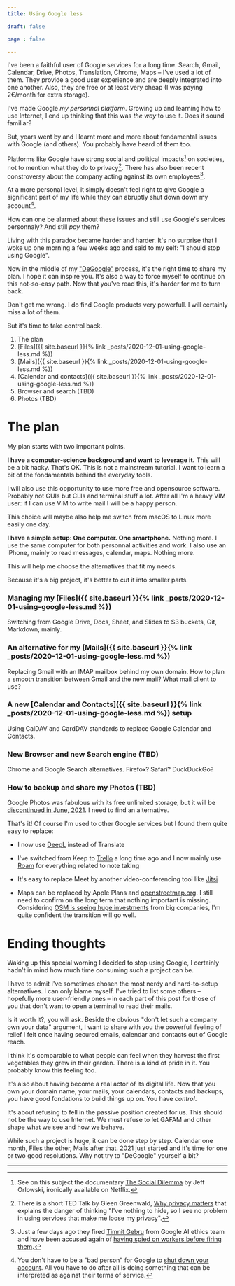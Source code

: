 ```yaml
---
title: Using Google less

draft: false

page : false

---
```

I've been a faithful user of Google services for a long time. Search, Gmail,
Calendar, Drive, Photos, Translation, Chrome, Maps – I've used a lot of
them. They provide a good user experience and are deeply integrated into one
another. Also, they are free or at least very cheap (I was paying 2€/month for
extra storage).

I've made Google *my personnal platform*. Growing up and learning how to use
Internet, I end up thinking that this was *the way* to use it. Does it sound
familiar?

But, years went by and I learnt more and more about fondamental issues with
Google (and others). You probably have heard of them too.

Platforms like Google have strong social and political impacts[^1] on
societies, not to mention what they do to privacy[^2]. There has also been
recent constroversy about the company acting against its own employees[^3].

At a more personal level, it simply doesn't feel right to give Google a
significant part of my life while they can abruptly shut down down my
account[^4].

How can one be alarmed about these issues and still use Google's services
personnaly? And still *pay* them?

Living with this paradox became harder and harder. It's no surprise that I woke
up one morning a few weeks ago and said to my self: "I should stop using
Google".

Now in the middle of my ["DeGoogle"](https://www.reddit.com/r/degoogle) process,
it's the right time to share my plan. I hope it can inspire you. It's also a way
to force myself to continue on this not-so-easy path. Now that you've read this,
it's harder for me to turn back.

Don't get me wrong. I do find Google products very powerfull. I will certainly
miss a lot of them.

But it's time to take control back.

<div class="guide-chapters" >
<ol>
<li>The plan</li>
<li markdown="1">
[Files]({{ site.baseurl }}{% link _posts/2020-12-01-using-google-less.md %})
</li>
<li markdown="1">
[Mails]({{ site.baseurl }}{% link _posts/2020-12-01-using-google-less.md %}) 
</li>
<li markdown="1">
[Calendar and contacts]({{ site.baseurl }}{% link _posts/2020-12-01-using-google-less.md %}) 
</li>
<li class="tbd">Browser and search (TBD)</li>
<li class="tbd">Photos (TBD)</li>
</ol>
</div>

# The plan 

My plan starts with two important points.

**I have a computer-science background and want to leverage it.** This will be a
bit hacky. That's OK. This is not a mainstream tutorial. I want to learn a bit
of the fondamentals behind the everyday tools.

I will also use this opportunity to use more free and opensource software.
Probably not GUIs but CLIs and terminal stuff a lot. After all I'm a heavy
VIM user: if I can use VIM to write mail I will be a happy person.

This choice will maybe also help me switch from macOS to Linux more easily one
day.

**I have a simple setup: One computer. One smartphone.** Nothing more. I use the
same computer for both personnal activities and work. I also use an iPhone,
mainly to read messages, calendar, maps. Nothing more.

This will help me choose the alternatives that fit my needs.

Because it's a big project, it's better to cut it into smaller parts.

### Managing my [Files]({{ site.baseurl }}{% link _posts/2020-12-01-using-google-less.md %})

Switching from Google Drive, Docs, Sheet, and Slides to S3 buckets, Git, 
Markdown, mainly.

### An alternative for my [Mails]({{ site.baseurl }}{% link _posts/2020-12-01-using-google-less.md %})

Replacing Gmail with an IMAP mailbox behind my own domain. How to plan a
smooth transition between Gmail and the new mail? What mail client to use?

### A new [Calendar and Contacts]({{ site.baseurl }}{% link _posts/2020-12-01-using-google-less.md %}) setup

Using CalDAV and CardDAV standards to replace Google Calendar and Contacts.

### New Browser and new Search engine (TBD)

Chrome and Google Search alternatives. Firefox? Safari? DuckDuckGo?

### How to backup and share my Photos (TBD)

Google Photos was fabulous with its free unlimited storage, but it will be
[discontinued in June,
2021](https://www.theverge.com/2020/11/11/21560810/google-photos-unlimited-cap-free-uploads-15gb-ending).
I need to find an alternative.

That's it! Of course I'm used to other Google services but I found them quite
easy to replace:

- I now use [DeepL](http://deepl.com) instead of Translate

- I've switched from Keep to [Trello](http://trello.com/) a long time ago and I
  now mainly use [Roam](https://roamresearch.com/) for everything related to
  note taking

- It's easy to replace Meet by another video-conferencing tool like
  [Jitsi](https://meet.jit.si/)

- Maps can be replaced by Apple Plans and
  [openstreetmap.org](https://www.openstreetmap.org/). I still need to confirm
  on the long term that nothing important is missing. Considering [OSM is seeing
  huge
  investments](https://joemorrison.medium.com/openstreetmap-is-having-a-moment-dcc7eef1bb01)
  from big companies, I'm quite confident the transition will go well.

# Ending thoughts

Waking up this special worning I decided to stop using Google, I certainly
hadn't in mind how much time consuming such a project can be.

I have to admit I've sometimes chosen the most nerdy and hard-to-setup
alternatives. I can only blame myself. I've tried to list some others –
hopefully more user-friendly ones – in each part of this post for those of you
that don't want to open a terminal to read their mails.

Is it worth it?, you will ask. Beside the obvious "don't let such a company own
your data" argument, I want to share with you the powerfull feeling of relief I
felt once having secured emails, calendar and contacts out of Google reach.

I think it's comparable to what people can feel when they harvest the first
vegetables they grew in their garden. There is a kind of pride in it. You
probably know this feeling too. 

It's also about having become a real actor of its digital life. Now that you own
your domain name, your mails, your calendars, contacts and backups, you have
good fondations to build things up on. You have *control*.

It's about refusing to fell in the passive position created for us. This should
not be the way to use Internet. We must refuse to let GAFAM and other shape what
we see and how we behave.

While such a project is huge, it can be done step by step. Calendar one month,
Files the other, Mails after that. 2021 just started and it's time for one or
two good resolutions. Why not try to "DeGoogle" yourself a bit?

---

[^1]: See on this subject the documentary
    [The Social Dilemma](https://en.wikipedia.org/wiki/The_Social_Dilemma) by
    Jeff Orlowski, ironically available on Netflix.

[^2]: There is a short TED Talk by Gleen Greenwald,
    [Why privacy matters](https://www.ted.com/talks/glenn_greenwald_why_privacy_matters)
    that explains the danger of thinking "I've nothing to hide, so I see no
    problem in using services that make me loose my privacy".

[^3]: Just a few days ago they fired [Timnit Gebru](https://www.theverge.com/2020/12/5/22155985/paper-timnit-gebru-fired-google-large-language-models-search-ai)
    from Google AI ethics team and have been accused again of [having spied on
    workers before firing them](https://www.theverge.com/2020/12/2/22047383/google-spied-workers-before-firing-labor-complaint).

[^4]: You don't have to be a "bad person" for Google to
    [shut down your account](https://www.reddit.com/r/google/comments/6sqgip/google_shuts_down_my_account_after_10_years_of).
    All you have to do after all is doing something that can be interpreted as
    against their terms of service.
